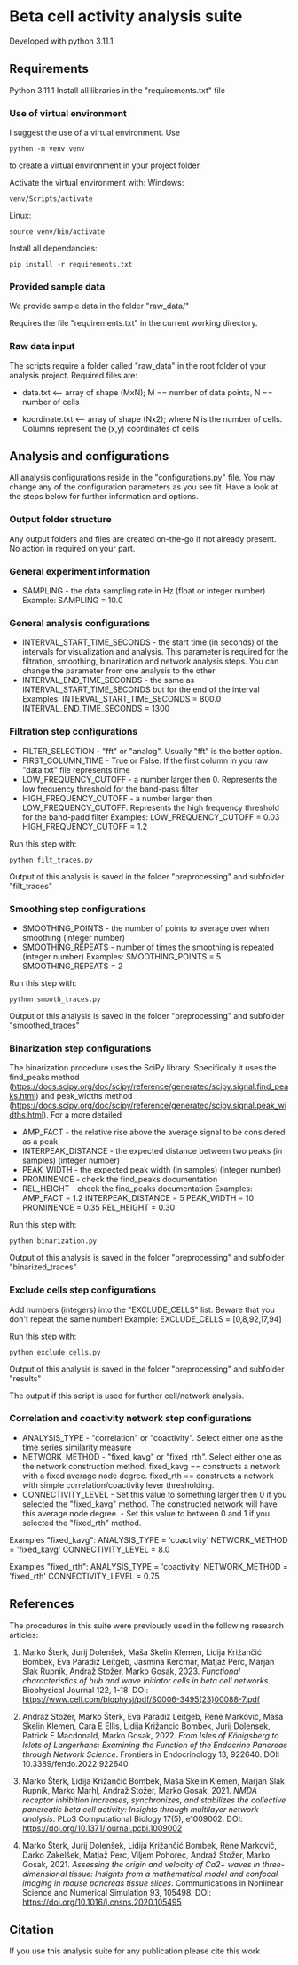 # Beta cell activity analysis suite
Developed with python 3.11.1

## Requirements
Python 3.11.1
Install all libraries in the "requirements.txt" file

### Use of virtual environment
I suggest the use of a virtual environment.
Use 
```
python -m venv venv
```

to create a virtual environment in your project folder.

Activate the virtual environment with:
Windows:
```
venv/Scripts/activate
```

Linux:
```
source venv/bin/activate
```

Install all dependancies:
```
pip install -r requirements.txt
```

### Provided sample data
We provide sample data in the folder "raw_data/" 

Requires the file "requirements.txt" in the current working directory.
### Raw data input
The scripts require a folder called "raw_data" in the root folder
of your analysis project. 
Required files are:

* data.txt <-- array of shape (MxN); M == number of data points, N == number of cells

* koordinate.txt <-- array of shape (Nx2); where N is the number of cells. Columns represent the (x,y) coordinates of cells

## Analysis and configurations
All analysis configurations reside in the "configurations.py" file.
You may change any of the configuration parameters as you see fit.
Have a look at the steps below for further information and options.

### Output folder structure
Any output folders and files are created on-the-go if not already present. No action in required on your part.

### General experiment information
* SAMPLING - the data sampling rate in Hz (float or integer number)
Example:
SAMPLING = 10.0

### General analysis configurations
* INTERVAL_START_TIME_SECONDS - the start time (in seconds) of the intervals for visualization and analysis. This parameter is required for the filtration, smoothing, binarization and network analysis steps. You can change the parameter from one analysis to the other
* INTERVAL_END_TIME_SECONDS - the same as INTERVAL_START_TIME_SECONDS but for the end of the interval
Examples:
INTERVAL_START_TIME_SECONDS = 800.0
INTERVAL_END_TIME_SECONDS = 1300

### Filtration step configurations
* FILTER_SELECTION - "fft" or "analog". Usually "fft" is the better option.
* FIRST_COLUMN_TIME - True or False. If the first column in you raw "data.txt" file represents time
* LOW_FREQUENCY_CUTOFF - a number larger then 0. Represents the low frequency threshold for the band-pass filter
* HIGH_FREQUENCY_CUTOFF - a number larger then LOW_FREQUENCY_CUTOFF. Represents the high frequency threshold for the band-padd filter
Examples:
LOW_FREQUENCY_CUTOFF = 0.03
HIGH_FREQUENCY_CUTOFF = 1.2

Run this step with:
```
python filt_traces.py
```
Output of this analysis is saved in the folder "preprocessing" and subfolder "filt_traces"

### Smoothing step configurations
* SMOOTHING_POINTS - the number of points to average over when smoothing (integer number)
* SMOOTHING_REPEATS - number of times the smoothing is repeated (integer number)
Examples:
SMOOTHING_POINTS = 5
SMOOTHING_REPEATS = 2

Run this step with:
```
python smooth_traces.py
```
Output of this analysis is saved in the folder "preprocessing" and subfolder "smoothed_traces"

### Binarization step configurations
The binarization procedure uses the SciPy library. Specifically it uses the
find_peaks method (https://docs.scipy.org/doc/scipy/reference/generated/scipy.signal.find_peaks.html) and peak_widths method (https://docs.scipy.org/doc/scipy/reference/generated/scipy.signal.peak_widths.html). For a more detailed 
* AMP_FACT - the relative rise above the average signal to be considered as a peak
* INTERPEAK_DISTANCE - the expected distance between two peaks (in samples) (integer number)
* PEAK_WIDTH - the expected peak width (in samples) (integer number)
* PROMINENCE - check the find_peaks documentation
* REL_HEIGHT - check the find_peaks documentation
Examples:
AMP_FACT = 1.2
INTERPEAK_DISTANCE = 5
PEAK_WIDTH = 10
PROMINENCE = 0.35
REL_HEIGHT = 0.30

Run this step with:
```
python binarization.py
```
Output of this analysis is saved in the folder "preprocessing" and subfolder "binarized_traces"

### Exclude cells step configurations
Add numbers (integers) into the "EXCLUDE_CELLS" list.
Beware that you don't repeat the same number!
Example:
EXCLUDE_CELLS = [0,8,92,17,94]

Run this step with:
```
python exclude_cells.py
```
Output of this analysis is saved in the folder "preprocessing" and subfolder "results"

The output if this script is used for further cell/network analysis.

### Correlation and coactivity network step configurations
* ANALYSIS_TYPE - "correlation" or "coactivity". Select either one as the time series similarity measure
* NETWORK_METHOD - "fixed_kavg" or "fixed_rth". Select either one as the network construction method. fixed_kavg == constructs a network with a fixed average node degree.  fixed_rth == constructs a network with simple correlation/coactivity lever thresholding.
* CONNECTIVITY_LEVEL - Set this value to something larger then 0 if you selected the "fixed_kavg" method. The constructed network will have this average node degree. - Set this value to between 0 and 1 if you selected the "fixed_rth" method. 

Examples "fixed_kavg":
ANALYSIS_TYPE = 'coactivity'
NETWORK_METHOD = 'fixed_kavg'
CONNECTIVITY_LEVEL = 8.0

Examples "fixed_rth":
ANALYSIS_TYPE = 'coactivity'
NETWORK_METHOD = 'fixed_rth'
CONNECTIVITY_LEVEL = 0.75


## References
The procedures in this suite were previously used in the following research articles:
1. Marko Šterk, Jurij Dolenšek, Maša Skelin Klemen, Lidija Križančić Bombek, Eva Paradiž Leitgeb, Jasmina Kerčmar, Matjaž Perc, Marjan Slak Rupnik, Andraž Stožer, Marko Gosak, 2023. *Functional characteristics of hub and wave initiator cells in beta cell networks*. Biophysical Journal 122, 1-18. DOI: https://www.cell.com/biophysj/pdf/S0006-3495(23)00088-7.pdf

2. Andraž Stožer, Marko Šterk, Eva Paradiž Leitgeb, Rene Markovič, Maša Skelin Klemen, Cara E Ellis, Lidija Križancic Bombek, Jurij Dolensek, Patrick E Macdonald, Marko Gosak, 2022. *From Isles of Königsberg to Islets of Langerhans: Examining the Function of the Endocrine Pancreas through Network Science*. Frontiers in Endocrinology 13, 922640. DOI: 10.3389/fendo.2022.922640

3. Marko Šterk, Lidija Križančić Bombek, Maša Skelin Klemen, Marjan Slak Rupnik, Marko Marhl, Andraž Stožer, Marko Gosak, 2021. *NMDA receptor inhibition increases, synchronizes, and stabilizes the collective pancreatic beta cell activity: Insights through multilayer network analysis*. PLoS Computational Biology 17(5), e1009002. DOI: https://doi.org/10.1371/journal.pcbi.1009002

4. Marko Šterk, Jurij Dolenšek, Lidija Križančić Bombek, Rene Markovič, Darko Zakelšek, Matjaž Perc, Viljem Pohorec, Andraž Stožer, Marko Gosak, 2021. *Assessing the origin and velocity of Ca2+ waves in three-dimensional tissue: Insights from a mathematical model and confocal imaging in mouse pancreas tissue slices*. Communications in Nonlinear Science and Numerical Simulation 93, 105498. DOI: https://doi.org/10.1016/j.cnsns.2020.105495

## Citation
If you use this analysis suite for any publication please cite this work